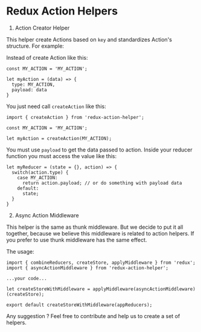 Redux Action Helpers
======================

1. Action Creator Helper

This helper create Actions based on ```key``` and standardizes Action's structure. For example:

Instead of create Action like this:
```
const MY_ACTION = 'MY_ACTION';

let myAction = (data) => {
  type: MY_ACTION,
  payload: data
}
```

You just need call ```createAction``` like this:

```
import { createAction } from 'redux-action-helper';

const MY_ACTION = 'MY_ACTION';

let myAction = createAction(MY_ACTION);
```

You must use ```payload``` to get the data passed to action. Inside your reducer function you must access the value like this:

```
let myReducer = (state = {}, action) => {
  switch(action.type) {
    case MY_ACTION:
      return action.payload; // or do something with payload data
    default:
      state;
  }
}
```

2. Async Action Middleware

This helper is the same as thunk middleware. But we decide to put it all together, because we believe this middleware is related to action helpers. If you prefer to use thunk middleware has the same effect.

The usage:
```
import { combineReducers, createStore, applyMiddleware } from 'redux';
import { asyncActionMiddleware } from 'redux-action-helper';

...your code...

let createStoreWithMiddleware = applyMiddleware(asyncActionMiddleware)(createStore);

export default createStoreWithMiddleware(appReducers);
```

Any suggestion ? Feel free to contribute and help us to create a set of helpers.
